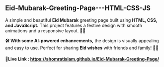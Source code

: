 ## Eid-Mubarak-Greeting-Page---HTML-CSS-JS
A simple and beautiful <b>Eid Mubarak</b> greeting page built using <b>HTML, CSS, and JavaScript.</b> This project features a festive design with smooth animations and a responsive layout. 🎨✨

<b>🛠️ With some AI-powered enhancements,</b> the design is visually appealing and easy to use. Perfect for sharing <b>Eid wishes</b> with friends and family! 🌙🎉
#### 🔗Live Link : https://shomratislam.github.io/Eid-Mubarak-Greeting-Page/
